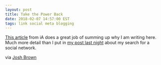```yaml
---
layout: post
title: Take the Power Back
date: 2018-02-07 14:57:00 EST
tags: link social meta blogging
---
```


[This article](https://ia.net/topics/take-the-power-back/) from iA does a great job of summing up why I am writing here. Much more detail than I put in [my post last night](http://mattlorentz.com/blog/2018/02/06/choosing-a-social-network.html) about my search for a social network. 

via [Josh Brown](http://jtbrown.org/post/170619993856/take-the-power-back-ia)
